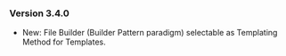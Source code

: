 ### Version 3.4.0

- New: File Builder (Builder Pattern paradigm) selectable as Templating Method for Templates.